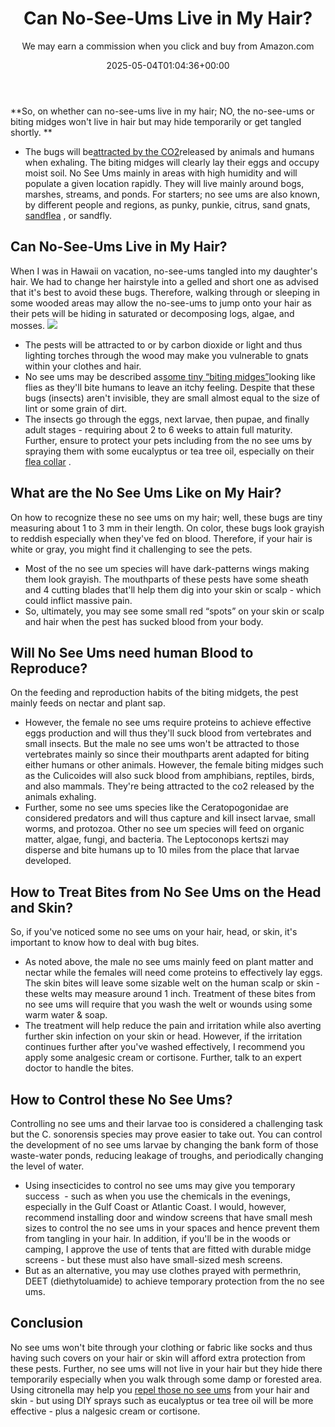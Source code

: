 ﻿---
author: We may earn a commission when you click and buy from Amazon.com
layout: post
title: Can No-See-Ums Live in My Hair?
date: '2025-05-04T01:04:36+00:00'
categories:
- Guide
- No See Ums
tags: []
slug: /can-no-see-ums-live-in-my-hair/
lastmod: 2025-05-07T12:21:26+03:00
---

**So, on whether can no-see-ums live in my hair; NO, the no-see-ums or biting midges won't live in hair but may hide temporarily or get tangled shortly. **
- The bugs will be[attracted by the CO2](https://extension.entm.purdue.edu/publichealth/insects/bitingmidge.html)released by animals and humans when exhaling. The biting midges will clearly lay their eggs and occupy moist soil.
No See Ums mainly in areas with high humidity and will populate a given location rapidly. They will live mainly around bogs, marshes, streams, and ponds.
For starters; no see ums are also known, by different people and regions, as punky, punkie, citrus, sand gnats,
[sandflea](https://pestpolicy.com/best-spray-for-sand-fleas/)
, or sandfly.
## Can No-See-Ums Live in My Hair?
When I was in Hawaii on vacation, no-see-ums tangled into my daughter's hair. We had to change her hairstyle into a gelled and short one as advised that it's best to avoid these bugs.
Therefore, walking through or sleeping in some wooded areas may allow the no-see-ums to jump onto your hair as their pets will be hiding in saturated or decomposing logs, algae, and mosses.
![](/assets/img/03/Can-No-See-Ums-Live-in-My-Hair-300x200.jpg)
- The pests will be attracted to or by carbon dioxide or light and thus lighting torches through the wood may make you vulnerable to gnats within your clothes and hair.
- No see ums may be described as[some tiny “biting midges”](https://pestpolicy.com/can-no-see-ums-live-in-my-hair/)looking like flies as they'll bite humans to leave an itchy feeling.
Despite that these bugs (insects) aren't invisible, they are small almost equal to the size of lint or some grain of dirt.
- The insects go through the eggs, next larvae, then pupae, and finally adult stages - requiring about 2 to 6 weeks to attain full maturity.
Further, ensure to protect your pets including from the no see ums by spraying them with some eucalyptus or tea tree oil, especially on their
[flea collar](https://pestpolicy.com/best-flea-collar-for-dogs/)
.
## What are the No See Ums Like on My Hair?
On how to recognize these no see ums on my hair; well, these bugs are tiny measuring about 1 to 3 mm in their length.
On color, these bugs look grayish to reddish especially when they've fed on blood. Therefore, if your hair is white or gray, you might find it challenging to see the pets.
- Most of the no see um species will have dark-patterns wings making them look grayish.
The mouthparts of these pests have some sheath and 4 cutting blades that'll help them dig into your skin or scalp - which could inflict massive pain.
- So, ultimately, you may see some small red “spots” on your skin or scalp and hair when the pest has sucked blood from your body.
## Will No See Ums need human Blood to Reproduce?
On the feeding and reproduction habits of the biting midgets, the pest mainly feeds on nectar and plant sap.
- However, the female no see ums require proteins to achieve effective eggs production and will thus they'll suck blood from vertebrates and small insects.
But the male no see ums won't be attracted to those vertebrates mainly so since their mouthparts arent adapted for biting either humans or other animals.
However, the female biting midges such as the Culicoides will also suck blood from amphibians, reptiles, birds, and also mammals. They're being attracted to the co2 released by the animals exhaling.
- Further, some no see ums species like the Ceratopogonidae are considered predators and will thus capture and kill insect larvae, small worms, and protozoa.
Other no see um species will feed on organic matter, algae, fungi, and bacteria. The Leptoconops kertszi may disperse and bite humans up to 10 miles from the place that larvae developed.
## How to Treat Bites from No See Ums on the Head and Skin?
So, if you've noticed some no see ums on your hair, head, or skin, it's important to know how to deal with bug bites.
- As noted above, the male no see ums mainly feed on plant matter and nectar while the females will need come proteins to effectively lay eggs.
The skin bites will leave some sizable welt on the human scalp or skin - these welts may measure around 1 inch.
Treatment of these bites from no see ums will require that you wash the welt or wounds using some warm water & soap.
- The treatment will help reduce the pain and irritation while also averting further skin infection on your skin or head.
However, if the irritation continues further after you've washed effectively, I recommend you apply some analgesic cream or cortisone. Further, talk to an expert doctor to handle the bites.
## How to Control these No See Ums?
Controlling no see ums and their larvae too is considered a challenging task but the C. sonorensis species may prove easier to take out.
You can control the development of no see ums larvae by changing the bank form of those waste-water ponds, reducing leakage of troughs, and periodically changing the level of water.
- Using insecticides to control no see ums may give you temporary success  - such as when you use the chemicals in the evenings, especially in the Gulf Coast or Atlantic Coast.
I would, however, recommend installing door and window screens that have small mesh sizes to control the no see ums in your spaces and hence prevent them from tangling in your hair.
In addition, if you'll be in the woods or camping, I approve the use of tents that are fitted with durable midge screens - but these must also have small-sized mesh screens.
- But as an alternative, you may use clothes prayed with permethrin, DEET (diethytoluamide) to achieve temporary protection from the no see ums.
## Conclusion
No see ums won't bite through your clothing or fabric like socks and thus having such covers on your hair or skin will afford extra protection from these pests.
Further, no see ums will not live in your hair but they hide there temporarily especially when you walk through some damp or forested area.
Using
citronella may help you
[repel those no see ums](https://pestpolicy.com/best-no-see-ums-repellent/)
from your hair and skin - but using DIY sprays such as eucalyptus or tea tree oil will be more effective - plus a
nalgesic cream or cortisone.
